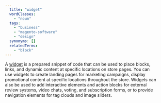 ```yaml
---
  title: "widget"
  wordClasses:
    - "noun"
  tags:
    - "business"
    - "magento-software"
    - "design"
  synonyms: []
  relatedTerms:
    - "block"
---
```

A [widget](https://docs.magento.com/m2/ce/user_guide/cms/widgets.html) is a prepared snippet of code that can be used to place blocks, links, and dynamic content at specific locations on store pages.
You can use widgets to create landing pages for marketing campaigns, display promotional content at specific locations throughout the store.
Widgets can also be used to add interactive elements and action blocks for external review systems, video chats, voting, and subscription forms, or to provide navigation elements for tag clouds and image sliders.
